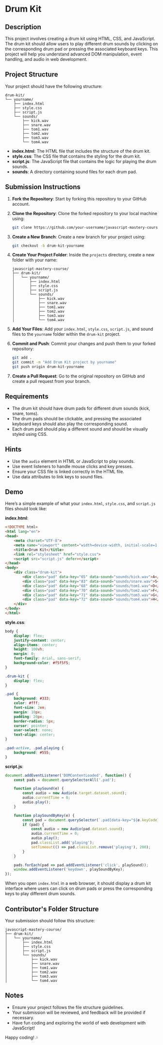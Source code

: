 # Drum Kit

## Description

This project involves creating a drum kit using HTML, CSS, and JavaScript. The drum kit should allow users to play different drum sounds by clicking on the corresponding drum pad or pressing the associated keyboard keys. This project will help you understand advanced DOM manipulation, event handling, and audio in web development.

## Project Structure

Your project should have the following structure:

```
drum-kit/
└── yourname/
    ├── index.html
    ├── style.css
    ├── script.js
    └── sounds/
        ├── kick.wav
        ├── snare.wav
        ├── tom1.wav
        ├── tom2.wav
        ├── tom3.wav
        └── tom4.wav
```

- **index.html**: The HTML file that includes the structure of the drum kit.
- **style.css**: The CSS file that contains the styling for the drum kit.
- **script.js**: The JavaScript file that contains the logic for playing the drum sounds.
- **sounds**: A directory containing sound files for each drum pad.

## Submission Instructions

1. **Fork the Repository**: Start by forking this repository to your GitHub account.

2. **Clone the Repository**: Clone the forked repository to your local machine using:
    ```bash
    git clone https://github.com/your-username/javascript-mastery-course.git
    ```

3. **Create a New Branch**: Create a new branch for your project using:
    ```bash
    git checkout -b drum-kit-yourname
    ```

4. **Create Your Project Folder**: Inside the `projects` directory, create a new folder with your name:
    ```
    javascript-mastery-course/
    ├── drum-kit/
    │   └── yourname/
    │       ├── index.html
    │       ├── style.css
    │       ├── script.js
    │       └── sounds/
    │           ├── kick.wav
    │           ├── snare.wav
    │           ├── tom1.wav
    │           ├── tom2.wav
    │           ├── tom3.wav
    │           └── tom4.wav
    ```

5. **Add Your Files**: Add your `index.html`, `style.css`, `script.js`, and sound files to the `yourname` folder within the `drum-kit` project.

6. **Commit and Push**: Commit your changes and push them to your forked repository:
    ```bash
    git add .
    git commit -m "Add Drum Kit project by yourname"
    git push origin drum-kit-yourname
    ```

7. **Create a Pull Request**: Go to the original repository on GitHub and create a pull request from your branch.

## Requirements

- The drum kit should have drum pads for different drum sounds (kick, snare, toms).
- The drum pads should be clickable, and pressing the associated keyboard keys should also play the corresponding sound.
- Each drum pad should play a different sound and should be visually styled using CSS.

## Hints

- Use the `audio` element in HTML or JavaScript to play sounds.
- Use event listeners to handle mouse clicks and key presses.
- Ensure your CSS file is linked correctly in the HTML file.
- Use data attributes to link keys to sound files.

## Demo

Here’s a simple example of what your `index.html`, `style.css`, and `script.js` files should look like:

**index.html**:
```html
<!DOCTYPE html>
<html lang="en">
<head>
    <meta charset="UTF-8">
    <meta name="viewport" content="width=device-width, initial-scale=1.0">
    <title>Drum Kit</title>
    <link rel="stylesheet" href="style.css">
    <script src="script.js" defer></script>
</head>
<body>
    <div class="drum-kit">
        <div class="pad" data-key="65" data-sound="sounds/kick.wav">A</div>
        <div class="pad" data-key="83" data-sound="sounds/snare.wav">S</div>
        <div class="pad" data-key="68" data-sound="sounds/tom1.wav">D</div>
        <div class="pad" data-key="70" data-sound="sounds/tom2.wav">F</div>
        <div class="pad" data-key="71" data-sound="sounds/tom3.wav">G</div>
        <div class="pad" data-key="72" data-sound="sounds/tom4.wav">H</div>
    </div>
</body>
</html>
```

**style.css**:
```css
body {
    display: flex;
    justify-content: center;
    align-items: center;
    height: 100vh;
    margin: 0;
    font-family: Arial, sans-serif;
    background-color: #f5f5f5;
}

.drum-kit {
    display: flex;
}

.pad {
    background: #333;
    color: #fff;
    font-size: 2em;
    margin: 10px;
    padding: 20px;
    border-radius: 5px;
    cursor: pointer;
    user-select: none;
    text-align: center;
}

.pad:active, .pad.playing {
    background: #555;
}
```

**script.js**:
```javascript
document.addEventListener('DOMContentLoaded', function() {
    const pads = document.querySelectorAll('.pad');

    function playSound(e) {
        const audio = new Audio(e.target.dataset.sound);
        audio.currentTime = 0;
        audio.play();
    }

    function playSoundByKey(e) {
        const pad = document.querySelector(`.pad[data-key="${e.keyCode}"]`);
        if (pad) {
            const audio = new Audio(pad.dataset.sound);
            audio.currentTime = 0;
            audio.play();
            pad.classList.add('playing');
            setTimeout(() => pad.classList.remove('playing'), 200);
        }
    }

    pads.forEach(pad => pad.addEventListener('click', playSound));
    window.addEventListener('keydown', playSoundByKey);
});
```

When you open `index.html` in a web browser, it should display a drum kit interface where users can click on drum pads or press the corresponding keys to play different drum sounds.

## Contributor's Folder Structure

Your submission should follow this structure:

```
javascript-mastery-course/
├── drum-kit/
│   └── yourname/
│       ├── index.html
│       ├── style.css
│       ├── script.js
│       └── sounds/
│           ├── kick.wav
│           ├── snare.wav
│           ├── tom1.wav
│           ├── tom2.wav
│           ├── tom3.wav
│           └── tom4.wav
```

## Notes

- Ensure your project follows the file structure guidelines.
- Your submission will be reviewed, and feedback will be provided if necessary.
- Have fun coding and exploring the world of web development with JavaScript!

Happy coding! 🎶